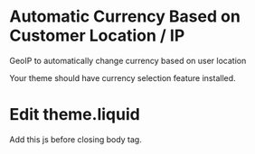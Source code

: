 # Automatic Currency Based on Customer Location / IP

GeoIP to automatically change currency based on user location

Your theme should have currency selection feature installed.

Edit theme.liquid
==========================
Add this js before closing body tag. </body>
